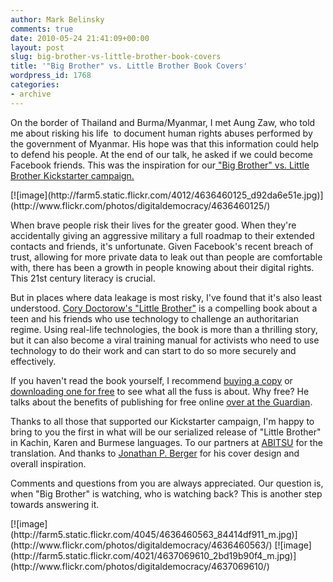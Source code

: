 ```yaml
---
author: Mark Belinsky
comments: true
date: 2010-05-24 21:41:09+00:00
layout: post
slug: big-brother-vs-little-brother-book-covers
title: '"Big Brother" vs. Little Brother Book Covers'
wordpress_id: 1768
categories:
- archive
---
```


On the border of Thailand and Burma/Myanmar, I met Aung Zaw, who told me about risking his life  to document human rights abuses performed by the government of Myanmar. His hope was that this information could help to defend his people. At the end of our talk, he asked if we could become Facebook friends. This was the inspiration for our[ "Big Brother" vs. Little Brother Kickstarter campaign.](http://www.kickstarter.com/projects/1033999452/little-brother-vs-big-brother)

<caption id="" align="aligncenter" width="359" caption="Little Brother - Burmese Cover">[![image](http://farm5.static.flickr.com/4012/4636460125_d92da6e51e.jpg)](http://www.flickr.com/photos/digitaldemocracy/4636460125/)</caption>

When brave people risk their lives for the greater good. When they're accidentally giving an aggressive military a full roadmap to their extended contacts and friends, it's unfortunate. Given Facebook's recent breach of trust, allowing for more private data to leak out than people are comfortable with, there has been a growth in people knowing about their digital rights. This 21st century literacy is crucial.

But in places where data leakage is most risky, I've found that it's also least understood. [Cory   Doctorow's "Little Brother"](http://craphound.com/littlebrother/) is a compelling book about a teen and his friends who use technology to challenge an authoritarian regime. Using real-life technologies, the book is more than a thrilling story, but it can also become a viral training manual for activists who need to use technology to do their work and can start to do so more securely and effectively.

If you haven't read the book yourself, I recommend [buying a copy](http://craphound.com/littlebrother/buy/) or [downloading one for free](http://craphound.com/littlebrother/download/) to see what all the fuss is about. Why free? He talks about the benefits of publishing for free online [over at the Guardian](http://www.guardian.co.uk/technology/2010/may/23/cory-doctorow-my-bright-idea).

Thanks to all those that supported our Kickstarter campaign, I'm happy to bring to you the first in what will be our serialized release of "Little Brother" in Kachin, Karen and Burmese languages. To our partners at [ABITSU](http://www.abitsu.org/) for the translation. And thanks to [Jonathan P. Berger](http://jonathanpberger.com/) for his cover design and overall inspiration.

Comments and questions from you are always appreciated. Our question is, when "Big Brother" is watching, who is watching back? This is another step towards answering it.

<caption id="" align="alignleft" width="173" caption="Little Brother - Kachin Cover">[![image](http://farm5.static.flickr.com/4045/4636460563_84414df911_m.jpg)](http://www.flickr.com/photos/digitaldemocracy/4636460563/)</caption>

<caption id="" align="alignright" width="173" caption="Little Brother - Karen Cover">[![image](http://farm5.static.flickr.com/4021/4637069610_2bd19b90f4_m.jpg)](http://www.flickr.com/photos/digitaldemocracy/4637069610/)</caption>
